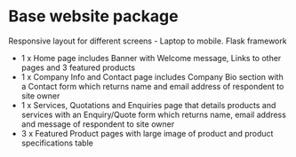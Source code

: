 # Base website package

Responsive layout for different screens  - Laptop to mobile. Flask framework

- 1 x Home page includes Banner with Welcome message, Links to other pages and 3 featured products
- 1 x Company Info and Contact page includes Company Bio section with a Contact form which returns name and email address of respondent to site owner
- 1 x Services, Quotations and Enquiries page that details products and services with an Enquiry/Quote form which returns name, email address and message of respondent to site owner
- 3 x Featured Product pages with large image of product and product specifications table
